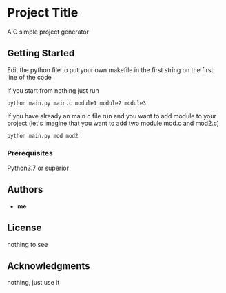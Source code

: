 # Project Title

A C simple project generator

## Getting Started

Edit the python file to put your own makefile in the first string on the first line of the code

If you start from nothing just run
```
python main.py main.c module1 module2 module3
```

If you have already an main.c file run and you want to add module to your project (let's imagine that you want to add two module mod.c and mod2.c)
```
python main.py mod mod2
```


### Prerequisites

Python3.7 or superior



## Authors

* **me** 



## License

nothing to see

## Acknowledgments

nothing, just use it

